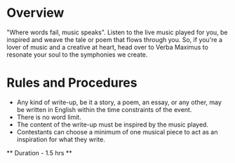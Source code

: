 <!-- TITLE: Symphonies Of The Soul-->
<!-- SUBTITLE: Listen to the music and let words express the emotions-->

# Overview 
"Where words fail, music speaks". Listen to the live music  played for you, be inspired and weave the tale or poem that flows through you. So, if you're a lover of music and a creative at heart, head over to Verba Maximus to resonate your soul to the symphonies we create.

# Rules and Procedures

- Any kind of write-up, be it a story, a poem, an essay, or any other, may be written in English within the time constraints of the event.
- There is no word limit.
- The content of the write-up must be inspired by the music played.
- Contestants can choose a minimum of one musical piece to act as an inspiration for what they write.

** Duration - 1.5 hrs **